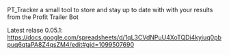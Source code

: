 PT_Tracker a small tool to store and stay up to date with with your results from the Profit Trailer Bot

Latest relase 0.05.1:
https://docs.google.com/spreadsheets/d/1qL3CVdNPuU4XoTQDi4kyiuq0pbpuq6qtaPA8Z4qsZM4/edit#gid=1099507690


